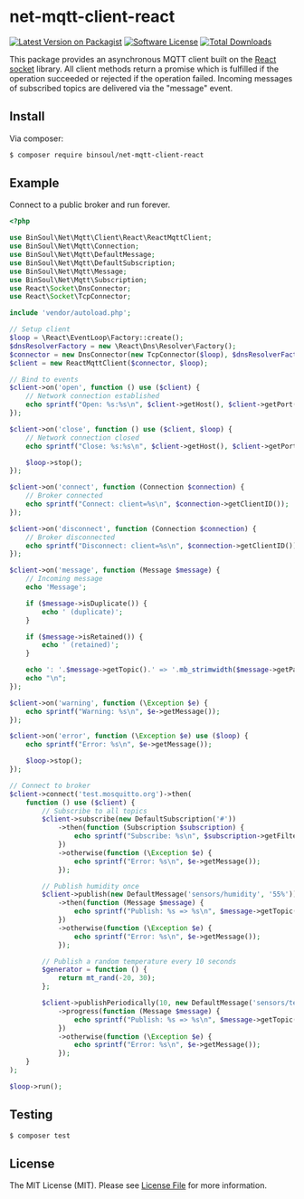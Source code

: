# net-mqtt-client-react

[![Latest Version on Packagist][ico-version]][link-packagist]
[![Software License][ico-license]](LICENSE.md)
[![Total Downloads][ico-downloads]][link-downloads]

This package provides an asynchronous MQTT client built on the [React socket](https://github.com/reactphp/socket) library. All client methods return a promise which is fulfilled if the operation succeeded or rejected if the operation failed. Incoming messages of subscribed topics are delivered via the "message" event.

## Install

Via composer:

``` bash
$ composer require binsoul/net-mqtt-client-react
```

## Example

Connect to a public broker and run forever.

``` php
<?php

use BinSoul\Net\Mqtt\Client\React\ReactMqttClient;
use BinSoul\Net\Mqtt\Connection;
use BinSoul\Net\Mqtt\DefaultMessage;
use BinSoul\Net\Mqtt\DefaultSubscription;
use BinSoul\Net\Mqtt\Message;
use BinSoul\Net\Mqtt\Subscription;
use React\Socket\DnsConnector;
use React\Socket\TcpConnector;

include 'vendor/autoload.php';

// Setup client
$loop = \React\EventLoop\Factory::create();
$dnsResolverFactory = new \React\Dns\Resolver\Factory();
$connector = new DnsConnector(new TcpConnector($loop), $dnsResolverFactory->createCached('8.8.8.8', $loop));
$client = new ReactMqttClient($connector, $loop);

// Bind to events
$client->on('open', function () use ($client) {
    // Network connection established
    echo sprintf("Open: %s:%s\n", $client->getHost(), $client->getPort());
});

$client->on('close', function () use ($client, $loop) {
    // Network connection closed
    echo sprintf("Close: %s:%s\n", $client->getHost(), $client->getPort());

    $loop->stop();
});

$client->on('connect', function (Connection $connection) {
    // Broker connected
    echo sprintf("Connect: client=%s\n", $connection->getClientID());
});

$client->on('disconnect', function (Connection $connection) {
    // Broker disconnected
    echo sprintf("Disconnect: client=%s\n", $connection->getClientID());
});

$client->on('message', function (Message $message) {
    // Incoming message
    echo 'Message';

    if ($message->isDuplicate()) {
        echo ' (duplicate)';
    }

    if ($message->isRetained()) {
        echo ' (retained)';
    }

    echo ': '.$message->getTopic().' => '.mb_strimwidth($message->getPayload(), 0, 50, '...');
    echo "\n";
});

$client->on('warning', function (\Exception $e) {
    echo sprintf("Warning: %s\n", $e->getMessage());
});

$client->on('error', function (\Exception $e) use ($loop) {
    echo sprintf("Error: %s\n", $e->getMessage());

    $loop->stop();
});

// Connect to broker
$client->connect('test.mosquitto.org')->then(
    function () use ($client) {
        // Subscribe to all topics
        $client->subscribe(new DefaultSubscription('#'))
            ->then(function (Subscription $subscription) {
                echo sprintf("Subscribe: %s\n", $subscription->getFilter());
            })
            ->otherwise(function (\Exception $e) {
                echo sprintf("Error: %s\n", $e->getMessage());
            });

        // Publish humidity once
        $client->publish(new DefaultMessage('sensors/humidity', '55%'))
            ->then(function (Message $message) {
                echo sprintf("Publish: %s => %s\n", $message->getTopic(), $message->getPayload());
            })
            ->otherwise(function (\Exception $e) {
                echo sprintf("Error: %s\n", $e->getMessage());
            });

        // Publish a random temperature every 10 seconds
        $generator = function () {
            return mt_rand(-20, 30);
        };

        $client->publishPeriodically(10, new DefaultMessage('sensors/temperature'), $generator)
            ->progress(function (Message $message) {
                echo sprintf("Publish: %s => %s\n", $message->getTopic(), $message->getPayload());
            })
            ->otherwise(function (\Exception $e) {
                echo sprintf("Error: %s\n", $e->getMessage());
            });
    }
);

$loop->run();
```

## Testing

``` bash
$ composer test
```

## License

The MIT License (MIT). Please see [License File](LICENSE.md) for more information.

[ico-version]: https://img.shields.io/packagist/v/binsoul/net-mqtt-client-react.svg?style=flat-square
[ico-license]: https://img.shields.io/badge/license-MIT-brightgreen.svg?style=flat-square
[ico-downloads]: https://img.shields.io/packagist/dt/binsoul/net-mqtt-client-react.svg?style=flat-square

[link-packagist]: https://packagist.org/packages/binsoul/net-mqtt-client-react
[link-downloads]: https://packagist.org/packages/binsoul/net-mqtt-client-react
[link-author]: https://github.com/binsoul
